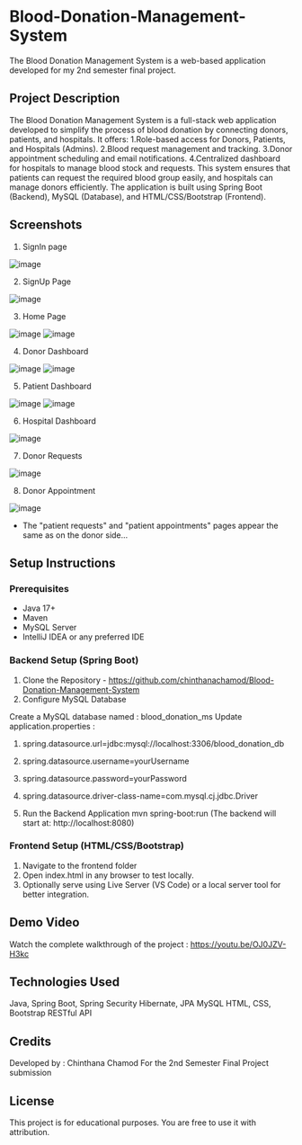 # Blood-Donation-Management-System
The Blood Donation Management System is a web-based application developed for my 2nd semester final project.

## Project Description

The Blood Donation Management System is a full-stack web application developed to simplify the process of blood donation by connecting donors, patients, and hospitals. It offers:
  1.Role-based access for Donors, Patients, and Hospitals (Admins).
  2.Blood request management and tracking.
  3.Donor appointment scheduling and email notifications.
  4.Centralized dashboard for hospitals to manage blood stock and requests.
This system ensures that patients can request the required blood group easily, and hospitals can manage donors efficiently. The application is built using Spring Boot (Backend), MySQL (Database), and HTML/CSS/Bootstrap (Frontend).

## Screenshots

1. SignIn page
   
![image](https://github.com/user-attachments/assets/2902447f-cd14-4d9d-b513-bc7298745181)

2. SignUp Page

![image](https://github.com/user-attachments/assets/2dfd39a5-b02f-4f65-8bcf-51f46bb76b62)
   
3. Home Page
   
![image](https://github.com/user-attachments/assets/edba3fd0-c698-49e9-b545-6c0d5504d144)
![image](https://github.com/user-attachments/assets/58e7aa9f-da3f-47c5-b52f-52752c1a6563)

4. Donor Dashboard

![image](https://github.com/user-attachments/assets/132f134a-1e7e-4435-953e-5862f14dbbf9)
![image](https://github.com/user-attachments/assets/6734825f-5160-4754-b196-ce3553d74331)

5. Patient Dashboard

![image](https://github.com/user-attachments/assets/42f699a8-87a9-4740-8701-80316087a8c4)
![image](https://github.com/user-attachments/assets/13d2e41a-b164-4419-b17b-9871f05e2736)

6. Hospital Dashboard

![image](https://github.com/user-attachments/assets/6bddcfa6-d334-49fc-ae5d-91777b3d88dd)

7. Donor Requests

![image](https://github.com/user-attachments/assets/8ee0bc2a-b5fc-4fd1-bbf5-87e638b61a62)

8. Donor Appointment

![image](https://github.com/user-attachments/assets/881c3da8-cb31-4c00-814f-c405aa670464)

* The "patient requests" and "patient appointments" pages appear the same as on the donor side...


## Setup Instructions

### Prerequisites

* Java 17+
* Maven
* MySQL Server
* IntelliJ IDEA or any preferred IDE 

### Backend Setup (Spring Boot)
1. Clone the Repository - https://github.com/chinthanachamod/Blood-Donation-Management-System
2. Configure MySQL Database

Create a MySQL database named : blood_donation_ms
Update application.properties : 

1. spring.datasource.url=jdbc:mysql://localhost:3306/blood_donation_db
2. spring.datasource.username=yourUsername
3. spring.datasource.password=yourPassword
4. spring.datasource.driver-class-name=com.mysql.cj.jdbc.Driver
   
4. Run the Backend Application
     mvn spring-boot:run  (The backend will start at: http://localhost:8080)

### Frontend Setup (HTML/CSS/Bootstrap)
1. Navigate to the frontend folder
2. Open index.html in any browser to test locally.
3. Optionally serve using Live Server (VS Code) or a local server tool for better integration.

## Demo Video
Watch the complete walkthrough of the project : https://youtu.be/OJ0JZV-H3kc

## Technologies Used

Java, Spring Boot, Spring Security
Hibernate, JPA
MySQL
HTML, CSS, Bootstrap
RESTful API

## Credits
Developed by : Chinthana Chamod For the 2nd Semester Final Project submission

## License
This project is for educational purposes. You are free to use it with attribution.




